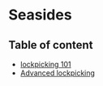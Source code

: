 # Seasides 



## Table of content

 - [lockpicking 101](https://github.com/KEAGTORB/seasides2025/blob/main/lockpicking-101.md)
 - [Advanced lockpicking](https://github.com/KEAGTORB/seasides2025/blob/main/lockpicking-advanced.md)
